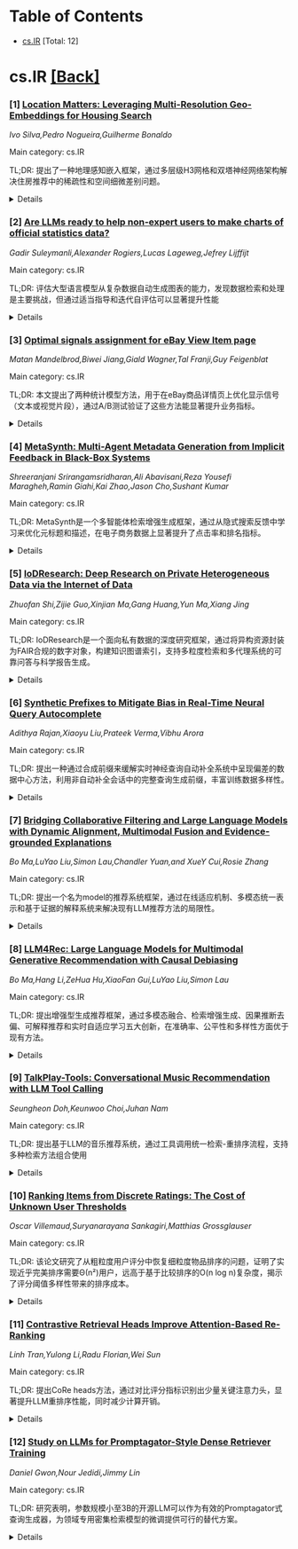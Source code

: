 <div id=toc></div>

# Table of Contents

- [cs.IR](#cs.IR) [Total: 12]


<div id='cs.IR'></div>

# cs.IR [[Back]](#toc)

### [1] [Location Matters: Leveraging Multi-Resolution Geo-Embeddings for Housing Search](https://arxiv.org/abs/2510.01196)
*Ivo Silva,Pedro Nogueira,Guilherme Bonaldo*

Main category: cs.IR

TL;DR: 提出了一种地理感知嵌入框架，通过多层级H3网格和双塔神经网络架构解决住房推荐中的稀疏性和空间细微差别问题。


<details>
  <summary>Details</summary>
Motivation: QuintoAndar作为拉丁美洲最大的住房平台，用户在海量房源中难以找到理想住房。地理位置对房产价值、便利设施和生活质量有重要影响，因此将位置信息融入推荐系统至关重要。

Method: 使用分层H3网格在多个级别上集成到双塔神经网络架构中，与传统矩阵分解基线和单分辨率变体进行比较。

Result: 嵌入特定评估显示更丰富和平衡的嵌入表示，离线排名模拟显示推荐质量显著提升。

Conclusion: 地理感知嵌入框架能有效解决住房推荐中的空间挑战，提升推荐系统的性能。

Abstract: QuintoAndar Group is Latin America's largest housing platform,
revolutionizing property rentals and sales. Headquartered in Brazil, it
simplifies the housing process by eliminating paperwork and enhancing
accessibility for tenants, buyers, and landlords. With thousands of houses
available for each city, users struggle to find the ideal home. In this
context, location plays a pivotal role, as it significantly influences property
value, access to amenities, and life quality. A great location can make even a
modest home highly desirable. Therefore, incorporating location into
recommendations is essential for their effectiveness. We propose a geo-aware
embedding framework to address sparsity and spatial nuances in housing
recommendations on digital rental platforms. Our approach integrates an
hierarchical H3 grid at multiple levels into a two-tower neural architecture.
We compare our method with a traditional matrix factorization baseline and a
single-resolution variant using interaction data from our platform. Embedding
specific evaluation reveals richer and more balanced embedding representations,
while offline ranking simulations demonstrate a substantial uplift in
recommendation quality.

</details>


### [2] [Are LLMs ready to help non-expert users to make charts of official statistics data?](https://arxiv.org/abs/2510.01197)
*Gadir Suleymanli,Alexander Rogiers,Lucas Lageweg,Jefrey Lijffijt*

Main category: cs.IR

TL;DR: 评估大型语言模型从复杂数据自动生成图表的能力，发现数据检索和处理是主要挑战，但通过适当指导和迭代自评估可以显著提升性能


<details>
  <summary>Details</summary>
Motivation: 在虚假信息和偏见信息泛滥的时代，可靠数据源的可访问性至关重要。国家统计机构提供了大量数据，但这些数据通常分散在多个表格中，难以处理，使得开放数据实际上难以访问

Method: 使用荷兰统计局的不同公共数据，评估多个LLM在识别相关数据表、执行必要操作和自动生成适当可视化方面的能力。提出了一个跨越三个维度的新评估框架：数据检索与预处理、代码质量和视觉表示

Result: 定位和处理正确数据是最重要的挑战。LLM很少在没有明确指导的情况下实施可视化最佳实践。当提供有效图表设计信息时，模型在表示分数上显示出显著改进。采用迭代自评估的代理方法在所有评估维度上都表现出色

Conclusion: 通过适当的支架和反馈机制可以增强LLM在自动图表生成方面的有效性，系统已经能够在三个评估维度上达到必要的准确性

Abstract: In this time when biased information, deep fakes, and propaganda proliferate,
the accessibility of reliable data sources is more important than ever.
National statistical institutes provide curated data that contain quantitative
information on a wide range of topics. However, that information is typically
spread across many tables and the plain numbers may be arduous to process.
Hence, this open data may be practically inaccessible. We ask the question "Are
current Generative AI models capable of facilitating the identification of the
right data and the fully-automatic creation of charts to provide information in
visual form, corresponding to user queries?". We present a structured
evaluation of recent large language models' (LLMs) capabilities to generate
charts from complex data in response to user queries. Working with diverse
public data from Statistics Netherlands, we assessed multiple LLMs on their
ability to identify relevant data tables, perform necessary manipulations, and
generate appropriate visualizations autonomously. We propose a new evaluation
framework spanning three dimensions: data retrieval & pre-processing, code
quality, and visual representation. Results indicate that locating and
processing the correct data represents the most significant challenge.
Additionally, LLMs rarely implement visualization best practices without
explicit guidance. When supplemented with information about effective chart
design, models showed marked improvement in representation scores. Furthermore,
an agentic approach with iterative self-evaluation led to excellent performance
across all evaluation dimensions. These findings suggest that LLMs'
effectiveness for automated chart generation can be enhanced through
appropriate scaffolding and feedback mechanisms, and that systems can already
reach the necessary accuracy across the three evaluation dimensions.

</details>


### [3] [Optimal signals assignment for eBay View Item page](https://arxiv.org/abs/2510.01198)
*Matan Mandelbrod,Biwei Jiang,Giald Wagner,Tal Franji,Guy Feigenblat*

Main category: cs.IR

TL;DR: 本文提出了两种统计模型方法，用于在eBay商品详情页上优化显示信号（文本或视觉片段），通过A/B测试验证了这些方法能显著提升业务指标。


<details>
  <summary>Details</summary>
Motivation: 在eBay商品详情页上显示信号旨在为用户提供额外的上下文信息，促进智能购买并激励用户参与。

Method: 开发了两种统计模型方法，用于优化商品详情页上的信号展示。

Result: 两种方法都进行了A/B测试，结果显示业务指标有显著提升。

Conclusion: 提出的统计模型方法能有效优化eBay商品详情页的信号展示，提升用户参与和业务表现。

Abstract: Signals are short textual or visual snippets displayed on the eBay View-Item
(VI) page, providing additional, contextual information for users about the
viewed item. The aim in displaying the signals is to facilitate intelligent
purchase and to incentivise engagement. In this paper, we present two
approaches for developing statistical models that optimally populate the VI
page with signals. Both approaches were A/B tested, and yielded significant
increase in business metrics.

</details>


### [4] [MetaSynth: Multi-Agent Metadata Generation from Implicit Feedback in Black-Box Systems](https://arxiv.org/abs/2510.01523)
*Shreeranjani Srirangamsridharan,Ali Abavisani,Reza Yousefi Maragheh,Ramin Giahi,Kai Zhao,Jason Cho,Sushant Kumar*

Main category: cs.IR

TL;DR: MetaSynth是一个多智能体检索增强生成框架，通过从隐式搜索反馈中学习来优化元标题和描述，在电子商务数据上显著提升了点击率和排名指标。


<details>
  <summary>Details</summary>
Motivation: 搜索和推荐平台中的元标题和描述对用户参与度有重要影响，但现有方法存在多样性不足、产生幻觉属性或忽略历史成功案例等问题，且缺乏直接利用可观察结果隐式信号的能力。

Method: 构建一个从排名靠前结果中提取的范例库，基于产品内容和范例生成候选片段，通过评估器-生成器循环迭代优化输出，确保相关性、促销强度和合规性。

Result: 在专有电子商务数据和Amazon评论语料库上，MetaSynth在NDCG、MRR和排名指标上均优于强基线方法，大规模A/B测试显示点击率提升10.26%，点击量提升7.51%。

Conclusion: MetaSynth不仅优化了元数据，还为在黑盒系统中使用隐式信号优化内容提供了一种通用范式。

Abstract: Meta titles and descriptions strongly shape engagement in search and
recommendation platforms, yet optimizing them remains challenging. Search
engine ranking models are black box environments, explicit labels are
unavailable, and feedback such as click-through rate (CTR) arrives only
post-deployment. Existing template, LLM, and retrieval-augmented approaches
either lack diversity, hallucinate attributes, or ignore whether candidate
phrasing has historically succeeded in ranking. This leaves a gap in directly
leveraging implicit signals from observable outcomes. We introduce MetaSynth, a
multi-agent retrieval-augmented generation framework that learns from implicit
search feedback. MetaSynth builds an exemplar library from top-ranked results,
generates candidate snippets conditioned on both product content and exemplars,
and iteratively refines outputs via evaluator-generator loops that enforce
relevance, promotional strength, and compliance. On both proprietary e-commerce
data and the Amazon Reviews corpus, MetaSynth outperforms strong baselines
across NDCG, MRR, and rank metrics. Large-scale A/B tests further demonstrate
10.26% CTR and 7.51% clicks. Beyond metadata, this work contributes a general
paradigm for optimizing content in black-box systems using implicit signals.

</details>


### [5] [IoDResearch: Deep Research on Private Heterogeneous Data via the Internet of Data](https://arxiv.org/abs/2510.01553)
*Zhuofan Shi,Zijie Guo,Xinjian Ma,Gang Huang,Yun Ma,Xiang Jing*

Main category: cs.IR

TL;DR: IoDResearch是一个面向私有数据的深度研究框架，通过将异构资源封装为FAIR合规的数字对象，构建知识图谱索引，支持多粒度检索和多代理系统的可靠问答与科学报告生成。


<details>
  <summary>Details</summary>
Motivation: 现有深度研究框架主要关注网络搜索，忽视本地私有数据，导致私有数据检索效率低且不符合FAIR原则，造成效率低下和可重用性有限的问题。

Method: 将异构资源封装为FAIR合规数字对象，细化为原子知识单元和知识图谱，形成异构图索引支持多粒度检索，并构建多代理系统支持问答和报告生成。

Result: 在检索、问答和报告写作任务上的实验结果表明，IoDResearch持续超越代表性的RAG和深度研究基线方法。

Conclusion: IoDResearch证明了在IoD范式下私有数据为中心的深度研究的可行性，为更可信、可重用和自动化的科学发现铺平了道路。

Abstract: The rapid growth of multi-source, heterogeneous, and multimodal scientific
data has increasingly exposed the limitations of traditional data management.
Most existing DeepResearch (DR) efforts focus primarily on web search while
overlooking local private data. Consequently, these frameworks exhibit low
retrieval efficiency for private data and fail to comply with the FAIR
principles, ultimately resulting in inefficiency and limited reusability. To
this end, we propose IoDResearch (Internet of Data Research), a private
data-centric Deep Research framework that operationalizes the Internet of Data
paradigm. IoDResearch encapsulates heterogeneous resources as FAIR-compliant
digital objects, and further refines them into atomic knowledge units and
knowledge graphs, forming a heterogeneous graph index for multi-granularity
retrieval. On top of this representation, a multi-agent system supports both
reliable question answering and structured scientific report generation.
Furthermore, we establish the IoD DeepResearch Benchmark to systematically
evaluate both data representation and Deep Research capabilities in IoD
scenarios. Experimental results on retrieval, QA, and report-writing tasks show
that IoDResearch consistently surpasses representative RAG and Deep Research
baselines. Overall, IoDResearch demonstrates the feasibility of
private-data-centric Deep Research under the IoD paradigm, paving the way
toward more trustworthy, reusable, and automated scientific discovery.

</details>


### [6] [Synthetic Prefixes to Mitigate Bias in Real-Time Neural Query Autocomplete](https://arxiv.org/abs/2510.01574)
*Adithya Rajan,Xiaoyu Liu,Prateek Verma,Vibhu Arora*

Main category: cs.IR

TL;DR: 提出一种通过合成前缀来缓解实时神经查询自动补全系统中呈现偏差的数据中心方法，利用非自动补全会话中的完整查询生成前缀，丰富训练数据多样性。


<details>
  <summary>Details</summary>
Motivation: 解决实时查询自动补全系统中由于模型建议影响用户行为而产生的固有参与信号偏差问题。

Method: 从非自动补全会话中收集完整用户查询生成合成前缀，构建包含查询流行度、季节性、模糊匹配分数等丰富特征的神经排序器，并引入计算复杂度从O(n²)降至O(n)的列表损失简化方法。

Result: 在大规模电商环境中部署，通过平均倒数排名等指标显示用户参与度有统计显著提升。

Conclusion: 合成前缀不仅提高了泛化能力，还为其他低延迟排序任务中的偏差缓解提供了可扩展路径。

Abstract: We introduce a data-centric approach for mitigating presentation bias in
real-time neural query autocomplete systems through the use of synthetic
prefixes. These prefixes are generated from complete user queries collected
during regular search sessions where autocomplete was not active. This allows
us to enrich the training data for learning to rank models with more diverse
and less biased examples. This method addresses the inherent bias in engagement
signals collected from live query autocomplete interactions, where model
suggestions influence user behavior. Our neural ranker is optimized for
real-time deployment under strict latency constraints and incorporates a rich
set of features, including query popularity, seasonality, fuzzy match scores,
and contextual signals such as department affinity, device type, and vertical
alignment with previous user queries. To support efficient training, we
introduce a task-specific simplification of the listwise loss, reducing
computational complexity from $O(n^2)$ to $O(n)$ by leveraging the query
autocomplete structure of having only one ground-truth selection per prefix.
Deployed in a large-scale e-commerce setting, our system demonstrates
statistically significant improvements in user engagement, as measured by mean
reciprocal rank and related metrics. Our findings show that synthetic prefixes
not only improve generalization but also provide a scalable path toward bias
mitigation in other low-latency ranking tasks, including related searches and
query recommendations.

</details>


### [7] [Bridging Collaborative Filtering and Large Language Models with Dynamic Alignment, Multimodal Fusion and Evidence-grounded Explanations](https://arxiv.org/abs/2510.01606)
*Bo Ma,LuYao Liu,Simon Lau,Chandler Yuan,and XueY Cui,Rosie Zhang*

Main category: cs.IR

TL;DR: 提出一个名为model的推荐系统框架，通过在线适应机制、多模态统一表示和基于证据的解释系统来解决现有LLM推荐方法的局限性。


<details>
  <summary>Details</summary>
Motivation: 现有基于LLM的推荐系统存在三个主要问题：使用静态快照无法捕捉快速变化的用户偏好；缺乏对视觉和音频等多模态内容的处理；无法提供可信的基于证据的解释。

Method: 1. 在线适应机制：通过轻量级模块持续整合新用户交互，避免重新训练大模型
2. 统一表示：将协同过滤信号与视觉、音频特征无缝结合，处理模态缺失情况
3. 解释系统：基于具体协同模式和物品属性生成可验证的自然语言理由

Result: 该方法在保持冻结基础模型效率的同时，仅增加最小计算开销，适合实际部署。

Conclusion: 该框架成功解决了LLM推荐系统中的关键挑战，实现了高效、多模态且可解释的推荐。

Abstract: Recent research has explored using Large Language Models for recommendation
tasks by transforming user interaction histories and item metadata into text
prompts, then having the LLM produce rankings or recommendations. A promising
approach involves connecting collaborative filtering knowledge to LLM
representations through compact adapter networks, which avoids expensive
fine-tuning while preserving the strengths of both components. Yet several
challenges persist in practice: collaborative filtering models often use static
snapshots that miss rapidly changing user preferences; many real-world items
contain rich visual and audio content beyond textual descriptions; and current
systems struggle to provide trustworthy explanations backed by concrete
evidence. Our work introduces \model{}, a framework that tackles these
limitations through three key innovations. We develop an online adaptation
mechanism that continuously incorporates new user interactions through
lightweight modules, avoiding the need to retrain large models. We create a
unified representation that seamlessly combines collaborative signals with
visual and audio features, handling cases where some modalities may be
unavailable. Finally, we design an explanation system that grounds
recommendations in specific collaborative patterns and item attributes,
producing natural language rationales users can verify. Our approach maintains
the efficiency of frozen base models while adding minimal computational
overhead, making it practical for real-world deployment.

</details>


### [8] [LLM4Rec: Large Language Models for Multimodal Generative Recommendation with Causal Debiasing](https://arxiv.org/abs/2510.01622)
*Bo Ma,Hang Li,ZeHua Hu,XiaoFan Gui,LuYao Liu,Simon Lau*

Main category: cs.IR

TL;DR: 提出增强型生成推荐框架，通过多模态融合、检索增强生成、因果推断去偏、可解释推荐和实时自适应学习五大创新，在准确率、公平性和多样性方面优于现有方法。


<details>
  <summary>Details</summary>
Motivation: 解决当前生成推荐系统在处理多模态数据、消除算法偏见和提供透明决策过程中的挑战。

Method: 使用大型语言模型作为骨干，结合多模态融合架构、检索增强生成机制、因果推断去偏、可解释推荐生成和实时自适应学习能力。

Result: 在三个基准数据集上实验显示，NDCG@10提升2.3%，多样性指标提升1.4%，同时保持计算效率。

Conclusion: 该框架在推荐准确性、公平性和多样性方面取得显著改进，为生成推荐系统提供了全面解决方案。

Abstract: Contemporary generative recommendation systems face significant challenges in
handling multimodal data, eliminating algorithmic biases, and providing
transparent decision-making processes. This paper introduces an enhanced
generative recommendation framework that addresses these limitations through
five key innovations: multimodal fusion architecture, retrieval-augmented
generation mechanisms, causal inference-based debiasing, explainable
recommendation generation, and real-time adaptive learning capabilities. Our
framework leverages advanced large language models as the backbone while
incorporating specialized modules for cross-modal understanding, contextual
knowledge integration, bias mitigation, explanation synthesis, and continuous
model adaptation. Extensive experiments on three benchmark datasets
(MovieLens-25M, Amazon-Electronics, Yelp-2023) demonstrate consistent
improvements in recommendation accuracy, fairness, and diversity compared to
existing approaches. The proposed framework achieves up to 2.3% improvement in
NDCG@10 and 1.4% enhancement in diversity metrics while maintaining
computational efficiency through optimized inference strategies.

</details>


### [9] [TalkPlay-Tools: Conversational Music Recommendation with LLM Tool Calling](https://arxiv.org/abs/2510.01698)
*Seungheon Doh,Keunwoo Choi,Juhan Nam*

Main category: cs.IR

TL;DR: 提出基于LLM的音乐推荐系统，通过工具调用统一检索-重排序流程，支持多种检索方法组合使用


<details>
  <summary>Details</summary>
Motivation: 现有生成式推荐系统功能有限，未能充分利用元数据过滤等关键组件，需要更统一的推荐框架

Method: 使用LLM作为端到端推荐系统，通过工具规划调用布尔过滤、稀疏检索、稠密检索和生成检索等专用组件

Result: 该统一工具调用框架在多样化推荐场景中取得有竞争力的性能，能根据用户查询选择合适检索方法

Conclusion: 为对话式音乐推荐系统开创了新范式，通过灵活组合多种检索方法实现更好的推荐效果

Abstract: While the recent developments in large language models (LLMs) have
successfully enabled generative recommenders with natural language
interactions, their recommendation behavior is limited, leaving other simpler
yet crucial components such as metadata or attribute filtering underutilized in
the system. We propose an LLM-based music recommendation system with tool
calling to serve as a unified retrieval-reranking pipeline. Our system
positions an LLM as an end-to-end recommendation system that interprets user
intent, plans tool invocations, and orchestrates specialized components:
boolean filters (SQL), sparse retrieval (BM25), dense retrieval (embedding
similarity), and generative retrieval (semantic IDs). Through tool planning,
the system predicts which types of tools to use, their execution order, and the
arguments needed to find music matching user preferences, supporting diverse
modalities while seamlessly integrating multiple database filtering methods. We
demonstrate that this unified tool-calling framework achieves competitive
performance across diverse recommendation scenarios by selectively employing
appropriate retrieval methods based on user queries, envisioning a new paradigm
for conversational music recommendation systems.

</details>


### [10] [Ranking Items from Discrete Ratings: The Cost of Unknown User Thresholds](https://arxiv.org/abs/2510.01871)
*Oscar Villemaud,Suryanarayana Sankagiri,Matthias Grossglauser*

Main category: cs.IR

TL;DR: 该论文研究了从粗粒度用户评分中恢复细粒度物品排序的问题，证明了实现近乎完美排序需要Θ(n²)用户，远高于基于比较排序的O(n log n)复杂度，揭示了评分阈值多样性带来的排序成本。


<details>
  <summary>Details</summary>
Motivation: 在信息检索和推荐系统中，用户输入通常采用粗粒度离散评分，但系统需要恢复细粒度的物品排序。本文旨在探索从粗粒度评分中恢复细粒度排序的可能性及其复杂性。

Method: 将物品建模为具有分数，用户建模为具有阈值；当物品分数超过用户阈值时获得正面评分。用户按顺序到达，每个新用户可用于细化当前排序，通过分析Spearman距离来衡量排序质量。

Result: 证明实现近乎完美排序需要Θ(n²)用户和Ω(n²)查询，显著高于比较排序的O(n log n)复杂度。这种差距反映了识别适当阈值用户所需的额外查询成本。

Conclusion: 在线排序中存在一个张力：阈值多样性对于将多个用户的粗粒度评分合并为细粒度排序是必要的，但如果阈值事先未知，这种多样性会带来显著的成本。

Abstract: Ranking items is a central task in many information retrieval and recommender
systems. User input for the ranking task often comes in the form of ratings on
a coarse discrete scale. We ask whether it is possible to recover a
fine-grained item ranking from such coarse-grained ratings. We model items as
having scores and users as having thresholds; a user rates an item positively
if the item's score exceeds the user's threshold. Although all users agree on
the total item order, estimating that order is challenging when both the scores
and the thresholds are latent. Under our model, any ranking method naturally
partitions the $n$ items into bins; the bins are ordered, but the items inside
each bin are still unordered. Users arrive sequentially, and every new user can
be queried to refine the current ranking. We prove that achieving a
near-perfect ranking, measured by Spearman distance, requires $\Theta(n^2)$
users (and therefore $\Omega(n^2)$ queries). This is significantly worse than
the $O(n\log n)$ queries needed to rank from comparisons; the gap reflects the
additional queries needed to identify the users who have the appropriate
thresholds. Our bound also quantifies the impact of a mismatch between score
and threshold distributions via a quadratic divergence factor. To show the
tightness of our results, we provide a ranking algorithm whose query complexity
matches our bound up to a logarithmic factor. Our work reveals a tension in
online ranking: diversity in thresholds is necessary to merge coarse ratings
from many users into a fine-grained ranking, but this diversity has a cost if
the thresholds are a priori unknown.

</details>


### [11] [Contrastive Retrieval Heads Improve Attention-Based Re-Ranking](https://arxiv.org/abs/2510.02219)
*Linh Tran,Yulong Li,Radu Florian,Wei Sun*

Main category: cs.IR

TL;DR: 提出CoRe heads方法，通过对比评分指标识别出少量关键注意力头，显著提升LLM重排序性能，同时减少计算开销。


<details>
  <summary>Details</summary>
Motivation: 现有基于注意力的重排序方法中，许多注意力头产生噪声和冗余，限制了性能提升。

Method: 使用对比评分指标识别CoRe heads，奖励与相关文档相关的注意力头，抑制与不相关文档相关的注意力头。

Result: CoRe heads仅占所有头的不到1%，但显著提升重排序准确率，且集中于中间层，可修剪后50%层而不损失精度。

Conclusion: CoRe heads方法实现了最先进的重排序性能，同时大幅降低推理时间和内存使用。

Abstract: The strong zero-shot and long-context capabilities of recent Large Language
Models (LLMs) have paved the way for highly effective re-ranking systems.
Attention-based re-rankers leverage attention weights from transformer heads to
produce relevance scores, but not all heads are created equally: many
contribute noise and redundancy, thus limiting performance. To address this, we
introduce CoRe heads, a small set of retrieval heads identified via a
contrastive scoring metric that explicitly rewards high attention heads that
correlate with relevant documents, while downplaying nodes with higher
attention that correlate with irrelevant documents. This relative ranking
criterion isolates the most discriminative heads for re-ranking and yields a
state-of-the-art list-wise re-ranker. Extensive experiments with three LLMs
show that aggregated signals from CoRe heads, constituting less than 1% of all
heads, substantially improve re-ranking accuracy over strong baselines. We
further find that CoRe heads are concentrated in middle layers, and pruning the
computation of final 50% of model layers preserves accuracy while significantly
reducing inference time and memory usage.

</details>


### [12] [Study on LLMs for Promptagator-Style Dense Retriever Training](https://arxiv.org/abs/2510.02241)
*Daniel Gwon,Nour Jedidi,Jimmy Lin*

Main category: cs.IR

TL;DR: 研究表明，参数规模小至3B的开源LLM可以作为有效的Promptagator式查询生成器，为领域专用密集检索模型的微调提供可行的替代方案。


<details>
  <summary>Details</summary>
Motivation: 原始Promptagator方法依赖专有的大规模LLM，但用户可能无法访问或无法用于敏感数据。本研究旨在探索参数规模≤14B的开源LLM作为替代方案的可行性。

Method: 使用参数规模从3B到14B的开源LLM作为Promptagator式查询生成器，生成用于微调领域专用密集检索模型的合成数据。

Result: 实验结果显示，参数小至3B的开源LLM能够有效生成查询，为领域特定应用的微调提供可靠的数据生成方案。

Conclusion: 开源LLM为合成数据生成提供了可行的替代方案，为领域专用密集检索模型的微调实践提供了实用指导。

Abstract: Promptagator demonstrated that Large Language Models (LLMs) with few-shot
prompts can be used as task-specific query generators for fine-tuning
domain-specialized dense retrieval models. However, the original Promptagator
approach relied on proprietary and large-scale LLMs which users may not have
access to or may be prohibited from using with sensitive data. In this work, we
study the impact of open-source LLMs at accessible scales ($\leq$14B
parameters) as an alternative. Our results demonstrate that open-source LLMs as
small as 3B parameters can serve as effective Promptagator-style query
generators. We hope our work will inform practitioners with reliable
alternatives for synthetic data generation and give insights to maximize
fine-tuning results for domain-specific applications.

</details>
